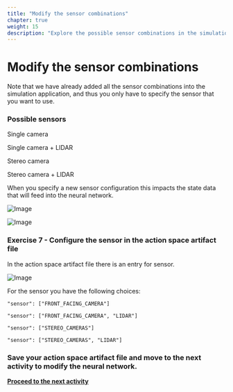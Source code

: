 ```yaml
---
title: "Modify the sensor combinations"
chapter: true
weight: 15
description: "Explore the possible sensor combinations in the simulation application."
---
```


# Modify the sensor combinations

Note that we have already added all the sensor combinations into the simulation application, and thus you only have to specify the sensor that you want to use. 


### Possible sensors

Single camera

Single camera + LIDAR

Stereo camera

Stereo camera + LIDAR

When you specify a new sensor configuration this impacts the state data that will feed into the neural network.

![Image](/images/400workshop/networkinput.png)


![Image](/images/400workshop/inputembedder.png)

### Exercise 7 - Configure the sensor in the action space artifact file

In the action space artifact file there is an entry for sensor.

![Image](/images/400workshop/actionspaceexample.png)

For the sensor you have the following choices:

`"sensor": ["FRONT_FACING_CAMERA"]`

`"sensor": ["FRONT_FACING_CAMERA", "LIDAR"]`

`"sensor": ["STEREO_CAMERAS"]`

`"sensor": ["STEREO_CAMERAS", "LIDAR"]`


 ### Save your action space artifact file and move to the next activity to modify the neural network.

**[Proceed to the next activity](../modifyneuralnetwork/)**
